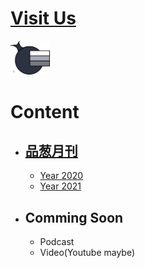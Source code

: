 # [Visit Us](https://journal.pincong.tk/)

<img src=Logo.png width=12.5%>

# Content
- ## [品葱月刊](/品葱月刊)
  - [Year 2020](/品葱月刊/2020.md)
  - [Year 2021](/品葱月刊/2021.md)
- ## Comming Soon
  - Podcast
  - Video(Youtube maybe)

